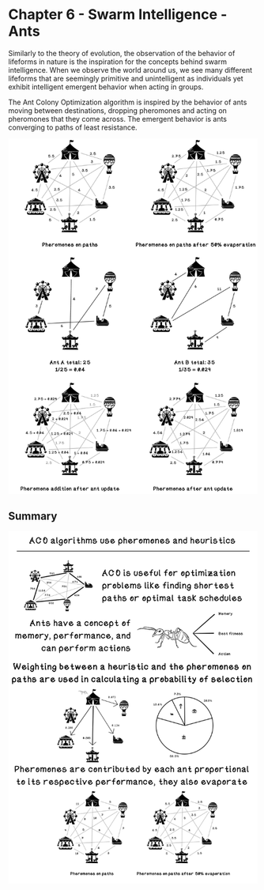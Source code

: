# Chapter 6 - Swarm Intelligence - Ants
Similarly to the theory of evolution, the observation of the behavior of lifeforms in nature is the inspiration for the concepts behind swarm intelligence. When we observe the world around us, we see many different lifeforms that are seemingly primitive and unintelligent as individuals yet exhibit intelligent emergent behavior when acting in groups.

The Ant Colony Optimization algorithm is inspired by the behavior of ants moving between destinations, dropping pheromones and acting on pheromones that they come across. The emergent behavior is ants converging to paths of least resistance.  

![ACO Update](readme_assets/ACO-Update.png)

## Summary
![Chapter 6 Summary](readme_assets/Ch6-Summary-Ants.png)
